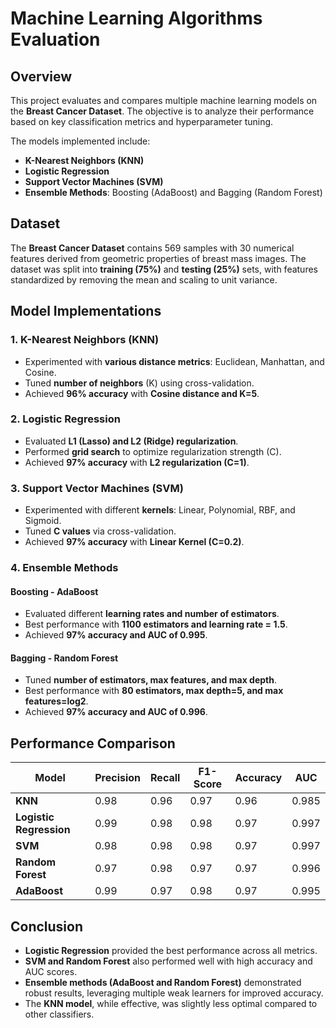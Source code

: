 # Machine Learning Algorithms Evaluation

## Overview
This project evaluates and compares multiple machine learning models on the **Breast Cancer Dataset**. The objective is to analyze their performance based on key classification metrics and hyperparameter tuning.

The models implemented include:
- **K-Nearest Neighbors (KNN)**
- **Logistic Regression**
- **Support Vector Machines (SVM)**
- **Ensemble Methods**: Boosting (AdaBoost) and Bagging (Random Forest)

## Dataset
The **Breast Cancer Dataset** contains 569 samples with 30 numerical features derived from geometric properties of breast mass images. The dataset was split into **training (75%)** and **testing (25%)** sets, with features standardized by removing the mean and scaling to unit variance.


## Model Implementations
### 1. K-Nearest Neighbors (KNN)
- Experimented with **various distance metrics**: Euclidean, Manhattan, and Cosine.
- Tuned **number of neighbors** (K) using cross-validation.
- Achieved **96% accuracy** with **Cosine distance and K=5**.

### 2. Logistic Regression
- Evaluated **L1 (Lasso) and L2 (Ridge) regularization**.
- Performed **grid search** to optimize regularization strength (C).
- Achieved **97% accuracy** with **L2 regularization (C=1)**.

### 3. Support Vector Machines (SVM)
- Experimented with different **kernels**: Linear, Polynomial, RBF, and Sigmoid.
- Tuned **C values** via cross-validation.
- Achieved **97% accuracy** with **Linear Kernel (C=0.2)**.

### 4. Ensemble Methods
#### **Boosting - AdaBoost**
- Evaluated different **learning rates and number of estimators**.
- Best performance with **1100 estimators and learning rate = 1.5**.
- Achieved **97% accuracy and AUC of 0.995**.

#### **Bagging - Random Forest**
- Tuned **number of estimators, max features, and max depth**.
- Best performance with **80 estimators, max depth=5, and max features=log2**.
- Achieved **97% accuracy and AUC of 0.996**.

## Performance Comparison
| Model                | Precision | Recall | F1-Score | Accuracy | AUC  |
|----------------------|-----------|--------|----------|----------|------|
| **KNN**              | 0.98      | 0.96   | 0.97     | 0.96     | 0.985 |
| **Logistic Regression** | 0.99   | 0.98   | 0.98     | 0.97     | 0.997 |
| **SVM**              | 0.98      | 0.98   | 0.98     | 0.97     | 0.997 |
| **Random Forest**    | 0.97      | 0.98   | 0.97     | 0.97     | 0.996 |
| **AdaBoost**         | 0.99      | 0.97   | 0.98     | 0.97     | 0.995 |

## Conclusion
- **Logistic Regression** provided the best performance across all metrics.
- **SVM and Random Forest** also performed well with high accuracy and AUC scores.
- **Ensemble methods (AdaBoost and Random Forest)** demonstrated robust results, leveraging multiple weak learners for improved accuracy.
- The **KNN model**, while effective, was slightly less optimal compared to other classifiers.

